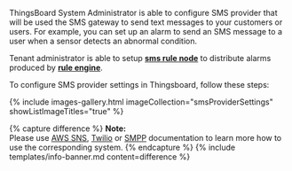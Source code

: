 
ThingsBoard System Administrator is able to configure SMS provider that will be used the SMS gateway to send text messages to your customers or users. 
For example, you can set up an alarm to send an SMS message to a user when a sensor detects an abnormal condition.
  
Tenant administrator is able to setup [**sms rule node**](/docs/{{docsPrefix}}user-guide/rule-engine-2-0/external-nodes/#send-sms-node) to distribute alarms produced by [**rule engine**](/docs/{{docsPrefix}}user-guide/rule-engine-2-0/re-getting-started/).  

To configure SMS provider settings in Thingsboard, follow these steps:

{% include images-gallery.html imageCollection="smsProviderSettings" showListImageTitles="true" %}

{% capture difference %}
**Note:**
<br>
Please use [AWS SNS](https://docs.aws.amazon.com/sns/latest/dg/sms_publish-to-phone.html), [Twilio](https://www.twilio.com/docs/sms) or [SMPP](https://smpp.org/) documentation to learn more how to use the corresponding system.
{% endcapture %}
{% include templates/info-banner.md content=difference %}